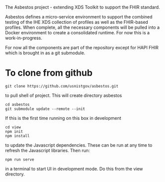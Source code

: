 The Asbestos project - extending XDS Toolkit to support the FHIR standard.

Asbestos defines a micro-service environment to support the combined testing of the IHE XDS collection of 
profiles as well as the FHIR-based profiles. When complete, all the necessary components will be pulled into a Docker
environment to create a consolidated runtime. For now this is a work-in-progress.

For now all the components are part of the repository except for HAPI FHIR which is brought in
as a git submodule.

# To clone from github

    git clone https://github.com/usnistgov/asbestos.git 

to pull shell of project. This will create directory asbestos

    cd asbestos
    git submodule update --remote --init
    
If this is the first time running on this box in development

    cd view
    npm init
    npm install

to update the Javascript dependencies. These can be run at any time to refresh the Javascript libraries. Then run:

    npm run serve
    
in a terminal to start UI in development mode. Do this from the view directory.


